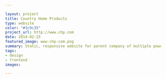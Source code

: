 ```yaml
---

layout: project
title: Country Home Products
type: website
color: "#3c9c35"
project_url: http://www.chp.com
date: 2014-02-25
featured_image: www-chp-com.png
summary: Static, responsive website for parent company of multiple power equipment child businesses
tags:
- design
- frontend
images:

---
```


<div class="row">
    <div class="col-xs-12 col-md-7">
        <div class="browser mtb2">
            <div class="browser-toolbar">
                <div class="browser-icons"></div>
            </div>
            <div class="browser-viewport">
                <img src="/img/www-chp-com.png" alt="">
            </div>
        </div>
    </div>
    <div class="col-xs-12 col-md-5">
        <div class="iphone mtb2">
            <div class="iphone-screen">
                <img src="/img/www-chp-com-about-brands.png" alt="">
            </div>
        </div>
    </div>
</div>

<!-- ![alt](/img/www-chp-com.png) -->
<!-- ![alt](/img/www-chp-com-about-brands.png) -->
<!-- ![alt](/img/www-chp-com-about-core-values.png) -->
